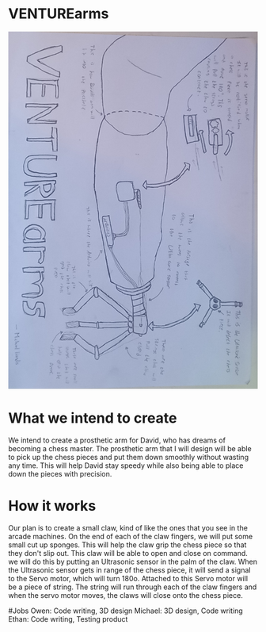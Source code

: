 # VENTUREarms
![Pictorial](.workingDocuments/Pictorial.jpg)

# What we intend to create
We intend to create a prosthetic arm for David, who has dreams of becoming a chess master. The prosthetic arm that I will design will be able to pick up the chess pieces and put them down smoothly without wasting any time. This will help David stay speedy while also being able to place down the pieces with precision. 

# How it works 
Our plan is to create a small claw, kind of like the ones that you see in the arcade machines. On the end of each of the claw fingers, we will put some small cut up sponges. This will help the claw grip the chess piece so that they don't slip out. This claw will be able to open and close on command. we will do this by putting an Ultrasonic sensor in the palm of the claw. When the Ultrasonic sensor gets in range of the chess piece, it will send a signal to the Servo motor, which will turn 180o. Attached to this Servo motor will be a piece of string. The string will run through each of the claw fingers and when the servo motor moves, the claws will close onto the chess piece. 

#Jobs
Owen: Code writing, 3D design 
Michael: 3D design, Code writing
Ethan: Code writing, Testing product
